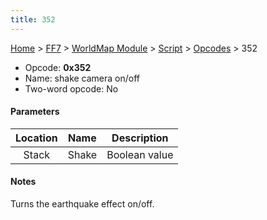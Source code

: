 ```yaml
---
title: 352
---
```


[Home](../../../../Main%20Page.md.md) > [FF7](../../../../FF7.md) > [WorldMap Module](../../../WorldMap%20Module.md) > [Script](../../Script.md) > [Opcodes](../Opcodes.md) > 352

-   Opcode: **0x352**
-   Name: shake camera on/off
-   Two-word opcode: No

#### Parameters

| Location | Name  |  Description  |
|:--------:|:-----:|:-------------:|
|  Stack   | Shake | Boolean value |

#### Notes

Turns the earthquake effect on/off.
